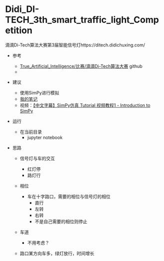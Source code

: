 # Didi_DI-TECH_3th_smart_traffic_light_Competition
滴滴Di-Tech算法大赛第3届智能信号灯https://ditech.didichuxing.com/


- 参考
    - [True_Artificial_Intelligence/比赛/滴滴Di-Tech算法大赛](https://github.com/makelove/True_Artificial_Intelligence/tree/master/%E6%AF%94%E8%B5%9B/%E6%BB%B4%E6%BB%B4Di-Tech%E7%AE%97%E6%B3%95%E5%A4%A7%E8%B5%9B) github
    - 
    
- 建议
    - 使用SimPy进行模拟
    - [我的笔记](https://github.com/makelove/True_Artificial_Intelligence/tree/master/Python/SimPy)
    - 视频：[【中文字幕】SimPy仿真 Tutorial 视频教程1 - Introduction to SimPy](https://www.bilibili.com/video/av17474579/)
    
- 运行
    - 在当前目录
        - jupyter notebook
        
- 思路
    - 信号灯与车的交互
        - 红灯停
        - 路灯行
    - 相位
        - 车在十字路口，需要的相位与信号灯的相位
            - 直行
            - 左转
            - 右转
            - 不是自己需要的相位则停止
    - 车道
        - 不用考虑？
        
    - 路口某方向车多，绿灯放行，时间增长